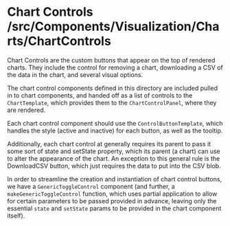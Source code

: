 # Chart Controls /src/Components/Visualization/Charts/ChartControls

Chart Controls are the custom buttons that appear on the top of rendered charts. They include the control for removing a chart, downloading a CSV of the data in the chart, and several visual options.

The chart control components defined in this directory are included pulled in to chart components, and handed off as a list of controls to the `ChartTemplate`, which provides them to the `ChartControlPanel`, where they are rendered.

Each chart control component should use the `ControlButtonTemplate`, which handles the style (active and inactive) for each button, as well as the tooltip.

Additionally, each chart control at generally requires its parent to pass it some sort of state and setState property, which its parent (a chart) can use to alter the appearance of the chart. An exception to this general rule is the DownloadCSV button, which just requires the data to put into the CSV blob.

In order to streamline the creation and instantiation of chart control buttons, we have a `GenericToggleControl` component (and further, a `makeGenericToggleControl` function, which uses partial application to allow for certain parameters to be passed provided in advance, leaving only the essential `state` and `setState` params to be provided in the chart component itself).

